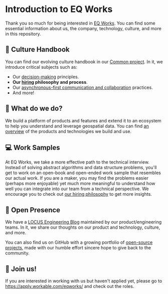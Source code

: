 # Introduction to EQ Works

Thank you so much for being interested in [EQ Works](https://www.eqworks.com). You can find some essential information about us, the company, technology, culture, and more in this repository.

## 📖 Culture Handbook

You can find our evolving culture handbook in our [Common project](https://github.com/EQWorks/common). In it, we introduce critical subjects such as:

- Our [decision-making](https://github.com/EQWorks/common/blob/main/decision-making.md) principles.
- **Our [hiring](https://github.com/EQWorks/common/blob/main/hiring.md) philosophy and process**.
- Our [asynchronous-first communication and collaboration](https://github.com/EQWorks/common/blob/main/communications/README.md) practices.
- And more!

## 📍 What do we do?

We build a platform of products and features and extend it to an ecosystem to help you understand and leverage geospatial data. You can find [an overview](https://docs.google.com/presentation/d/1ymlJorsnuX_n6sDNbBdwu-r5_4ztr2BFI6vs3CT5Bog/present) of the products and technologies we build and use.

## 💻 Work Samples

At EQ Works, we take a more effective path to the technical interview. Instead of solving abstract algorithms and data structure problems, you'll get to work on an open-book and open-ended work sample that resembles our actual work. If you are a maker, you may find the problems easier (perhaps more enjoyable) yet much more meaningful to understand how well you can integrate into our team from a technical perspective. We encourage you to check out [our hiring philosophy](https://github.com/EQWorks/common/blob/main/hiring.md) to get more insights.

## 🙌 Open Presence

We have a [LOCUS Engineering Blog](https://medium.com/locus-engineering) maintained by our product/engineering teams. In it, we share our thoughts on our product and technology, culture, and more.

You can also find us on GitHub with a growing portfolio of [open-source projects](https://github.com/EQWorks?q=&type=public), made with our humble effort sincere hope to give back to the community.

## 👥 Join us!

If you are interested in working with us but haven't applied yet, please go to https://apply.workable.com/eqworks/ and check out the roles.
